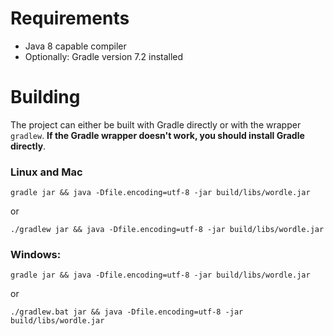 # Requirements
- Java 8 capable compiler
- Optionally: Gradle version 7.2 installed

# Building
The project can either be built with Gradle directly or with the wrapper `gradlew`. **If the Gradle wrapper doesn't work, you should install Gradle directly**.

### Linux and Mac

```
gradle jar && java -Dfile.encoding=utf-8 -jar build/libs/wordle.jar
```

or

```
./gradlew jar && java -Dfile.encoding=utf-8 -jar build/libs/wordle.jar
```

### Windows:

```
gradle jar && java -Dfile.encoding=utf-8 -jar build/libs/wordle.jar
```

or

```
./gradlew.bat jar && java -Dfile.encoding=utf-8 -jar build/libs/wordle.jar
```
